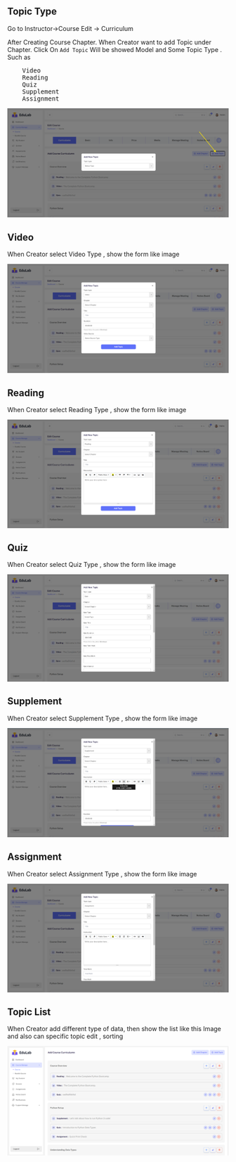 ## Topic Type

Go to Instructor->Course Edit -> Curriculum

After Creating Course Chapter. When Creator want to add Topic under Chapter. Click On `Add Topic`
Will be showed Model and Some Topic Type . Such as

<pre>
    Video 
    Reading 
    Quiz
    Supplement
    Assignment 
</pre>

![src](../../assets/lms/images/instructor/add_topic_type.png)

## Video

When Creator select Video Type , show the form like image

![src](../../assets/lms/images/instructor/topic_type_video.png)

## Reading

When Creator select Reading Type , show the form like image

![src](../../assets/lms/images/instructor/Topic_type_reading.png)

## Quiz

When Creator select Quiz Type , show the form like image

![src](../../assets/lms/images/instructor/topic_type_quiz.png)

## Supplement

When Creator select Supplement Type , show the form like image

![src](../../assets/lms/images//instructor/topic_type_supplement.png)

## Assignment

When Creator select Assignment Type , show the form like image

![src](../../assets/lms/images/instructor/topic_type_assignment.png)

## Topic List

When Creator add different type of data, then show the list like this Image and also can specific topic edit , sorting

![src](../../assets/lms/images/instructor/after_add_topics.png)
